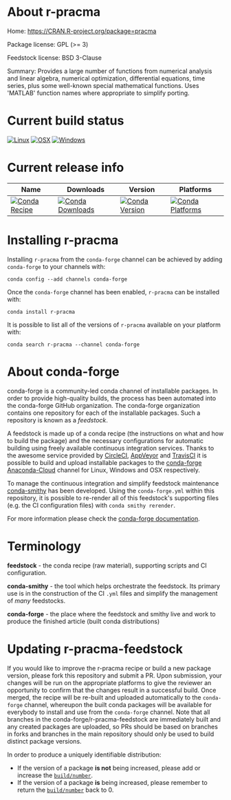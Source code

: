 About r-pracma
==============

Home: https://CRAN.R-project.org/package=pracma

Package license: GPL (>= 3)

Feedstock license: BSD 3-Clause

Summary:  Provides a large number of functions from numerical analysis and linear algebra, numerical optimization, differential equations, time series, plus some well-known special mathematical functions. Uses 'MATLAB' function names where appropriate to simplify porting.



Current build status
====================

[![Linux](https://img.shields.io/circleci/project/github/conda-forge/r-pracma-feedstock/master.svg?label=Linux)](https://circleci.com/gh/conda-forge/r-pracma-feedstock)
[![OSX](https://img.shields.io/travis/conda-forge/r-pracma-feedstock/master.svg?label=macOS)](https://travis-ci.org/conda-forge/r-pracma-feedstock)
[![Windows](https://img.shields.io/appveyor/ci/conda-forge/r-pracma-feedstock/master.svg?label=Windows)](https://ci.appveyor.com/project/conda-forge/r-pracma-feedstock/branch/master)

Current release info
====================

| Name | Downloads | Version | Platforms |
| --- | --- | --- | --- |
| [![Conda Recipe](https://img.shields.io/badge/recipe-r--pracma-green.svg)](https://anaconda.org/conda-forge/r-pracma) | [![Conda Downloads](https://img.shields.io/conda/dn/conda-forge/r-pracma.svg)](https://anaconda.org/conda-forge/r-pracma) | [![Conda Version](https://img.shields.io/conda/vn/conda-forge/r-pracma.svg)](https://anaconda.org/conda-forge/r-pracma) | [![Conda Platforms](https://img.shields.io/conda/pn/conda-forge/r-pracma.svg)](https://anaconda.org/conda-forge/r-pracma) |

Installing r-pracma
===================

Installing `r-pracma` from the `conda-forge` channel can be achieved by adding `conda-forge` to your channels with:

```
conda config --add channels conda-forge
```

Once the `conda-forge` channel has been enabled, `r-pracma` can be installed with:

```
conda install r-pracma
```

It is possible to list all of the versions of `r-pracma` available on your platform with:

```
conda search r-pracma --channel conda-forge
```


About conda-forge
=================

conda-forge is a community-led conda channel of installable packages.
In order to provide high-quality builds, the process has been automated into the
conda-forge GitHub organization. The conda-forge organization contains one repository
for each of the installable packages. Such a repository is known as a *feedstock*.

A feedstock is made up of a conda recipe (the instructions on what and how to build
the package) and the necessary configurations for automatic building using freely
available continuous integration services. Thanks to the awesome service provided by
[CircleCI](https://circleci.com/), [AppVeyor](https://www.appveyor.com/)
and [TravisCI](https://travis-ci.org/) it is possible to build and upload installable
packages to the [conda-forge](https://anaconda.org/conda-forge)
[Anaconda-Cloud](https://anaconda.org/) channel for Linux, Windows and OSX respectively.

To manage the continuous integration and simplify feedstock maintenance
[conda-smithy](https://github.com/conda-forge/conda-smithy) has been developed.
Using the ``conda-forge.yml`` within this repository, it is possible to re-render all of
this feedstock's supporting files (e.g. the CI configuration files) with ``conda smithy rerender``.

For more information please check the [conda-forge documentation](https://conda-forge.org/docs/).

Terminology
===========

**feedstock** - the conda recipe (raw material), supporting scripts and CI configuration.

**conda-smithy** - the tool which helps orchestrate the feedstock.
                   Its primary use is in the construction of the CI ``.yml`` files
                   and simplify the management of *many* feedstocks.

**conda-forge** - the place where the feedstock and smithy live and work to
                  produce the finished article (built conda distributions)


Updating r-pracma-feedstock
===========================

If you would like to improve the r-pracma recipe or build a new
package version, please fork this repository and submit a PR. Upon submission,
your changes will be run on the appropriate platforms to give the reviewer an
opportunity to confirm that the changes result in a successful build. Once
merged, the recipe will be re-built and uploaded automatically to the
`conda-forge` channel, whereupon the built conda packages will be available for
everybody to install and use from the `conda-forge` channel.
Note that all branches in the conda-forge/r-pracma-feedstock are
immediately built and any created packages are uploaded, so PRs should be based
on branches in forks and branches in the main repository should only be used to
build distinct package versions.

In order to produce a uniquely identifiable distribution:
 * If the version of a package **is not** being increased, please add or increase
   the [``build/number``](https://conda.io/docs/user-guide/tasks/build-packages/define-metadata.html#build-number-and-string).
 * If the version of a package **is** being increased, please remember to return
   the [``build/number``](https://conda.io/docs/user-guide/tasks/build-packages/define-metadata.html#build-number-and-string)
   back to 0.
